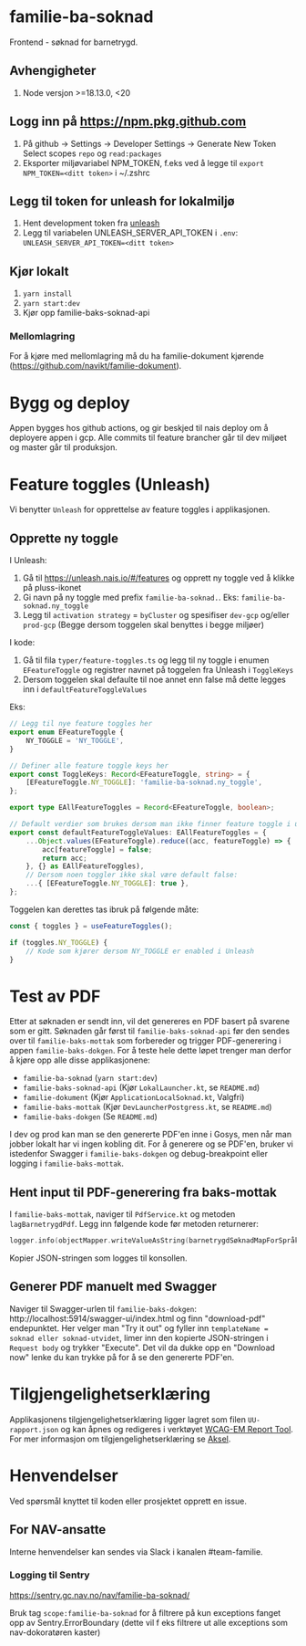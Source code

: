 # familie-ba-soknad

Frontend - søknad for barnetrygd.

## Avhengigheter
1. Node versjon >=18.13.0, <20


## Logg inn på https://npm.pkg.github.com
1. På github -> Settings -> Developer Settings -> Generate New Token
Select scopes `repo` og `read:packages`
2. Eksporter miljøvariabel NPM_TOKEN, f.eks ved å legge til 
`export NPM_TOKEN=<ditt token>` i ~/.zshrc

## Legg til token for unleash for lokalmiljø
1. Hent development token fra [unleash](https://teamfamilie-unleash-web.nav.cloud.nais.io/admin/api)
2. Legg til variabelen UNLEASH_SERVER_API_TOKEN i `.env`: `UNLEASH_SERVER_API_TOKEN=<ditt token>`

## Kjør lokalt

1. `yarn install`
2. `yarn start:dev`
3. Kjør opp familie-baks-soknad-api

### Mellomlagring
For å kjøre med mellomlagring må du ha familie-dokument kjørende (https://github.com/navikt/familie-dokument).

# Bygg og deploy
Appen bygges hos github actions, og gir beskjed til nais deploy om å deployere appen i gcp. Alle commits til feature brancher går til dev miljøet og master går til produksjon.

# Feature toggles (Unleash)

Vi benytter `Unleash` for opprettelse av feature toggles i applikasjonen.

## Opprette ny toggle

I Unleash:
1. Gå til https://unleash.nais.io/#/features og opprett ny toggle ved å klikke på pluss-ikonet
2. Gi navn på ny toggle med prefix `familie-ba-soknad.`. Eks: `familie-ba-soknad.ny_toggle`
3. Legg til `activation strategy` = `byCluster` og spesifiser `dev-gcp` og/eller `prod-gcp` (Begge dersom toggelen skal benyttes i begge miljøer)

I kode:
1. Gå til fila `typer/feature-toggles.ts` og legg til ny toggle i enumen `EFeatureToggle` og registrer navnet på toggelen fra Unleash i `ToggleKeys`
2. Dersom toggelen skal defaulte til noe annet enn false må dette legges inn i `defaultFeatureToggleValues`

Eks:

```ts
// Legg til nye feature toggles her
export enum EFeatureToggle {
    NY_TOGGLE = 'NY_TOGGLE',
}

// Definer alle feature toggle keys her
export const ToggleKeys: Record<EFeatureToggle, string> = {
    [EFeatureToggle.NY_TOGGLE]: 'familie-ba-soknad.ny_toggle',
};

export type EAllFeatureToggles = Record<EFeatureToggle, boolean>;

// Default verdier som brukes dersom man ikke finner feature toggle i unleash.
export const defaultFeatureToggleValues: EAllFeatureToggles = {
    ...Object.values(EFeatureToggle).reduce((acc, featureToggle) => {
        acc[featureToggle] = false;
        return acc;
    }, {} as EAllFeatureToggles),
    // Dersom noen toggler ikke skal være default false:
    ...{ [EFeatureToggle.NY_TOGGLE]: true },
};
```

Toggelen kan derettes tas ibruk på følgende måte:

```ts
const { toggles } = useFeatureToggles();

if (toggles.NY_TOGGLE) {
    // Kode som kjører dersom NY_TOGGLE er enabled i Unleash
}
```

# Test av PDF
Etter at søknaden er sendt inn, vil det genereres en PDF basert på svarene som er gitt. Søknaden går først til `familie-baks-soknad-api` før den sendes over til `familie-baks-mottak` som forbereder og trigger PDF-generering i appen `familie-baks-dokgen`. For å teste hele dette løpet trenger man derfor å kjøre opp alle disse applikasjonene:
* `familie-ba-soknad` (`yarn start:dev`)
* `familie-baks-soknad-api` (Kjør `LokalLauncher.kt`, se `README.md`)
* `familie-dokument` (Kjør `ApplicationLocalSoknad.kt`, Valgfri)
* `familie-baks-mottak` (Kjør `DevLauncherPostgress.kt`, se `README.md`)
* `familie-baks-dokgen` (Se `README.md`)

I dev og prod kan man se den genererte PDF'en inne i Gosys, men når man jobber lokalt har vi ingen kobling dit. For å generere og se PDF'en, bruker vi istedenfor Swagger i `familie-baks-dokgen` og debug-breakpoint eller logging i `familie-baks-mottak`.

## Hent input til PDF-generering fra baks-mottak

I `familie-baks-mottak`, naviger til `PdfService.kt` og metoden `lagBarnetrygdPdf`. Legg inn følgende kode før metoden returnerer:

```kotlin
logger.info(objectMapper.writeValueAsString(barnetrygdSøknadMapForSpråk + ekstraFelterMap))
```

Kopier JSON-stringen som logges til konsollen.

## Generer PDF manuelt med Swagger

Naviger til Swagger-urlen til `familie-baks-dokgen`: http://localhost:5914/swagger-ui/index.html og finn "download-pdf" endepunktet. Her velger man "Try it out" og fyller inn `templateName = soknad eller soknad-utvidet`, limer inn den kopierte JSON-stringen i `Request body` og trykker "Execute". Det vil da dukke opp en "Download now" lenke du kan trykke på for å se den genererte PDF'en.


# Tilgjengelighetserklæring

Applikasjonens tilgjengelighetserklæring ligger lagret som filen `UU-rapport.json` og kan åpnes og redigeres i verktøyet [WCAG-EM Report Tool](https://www.w3.org/WAI/eval/report-tool/). For mer informasjon om tilgjengelighetserklæring se [Aksel](https://aksel.nav.no/produktbloggen/tilgjengelighetserklaringer-kom-i-gang).

# Henvendelser

Ved spørsmål knyttet til koden eller prosjektet opprett en issue.

## For NAV-ansatte

Interne henvendelser kan sendes via Slack i kanalen #team-familie.

### Logging til Sentry
https://sentry.gc.nav.no/nav/familie-ba-soknad/

Bruk tag ``` scope:familie-ba-soknad ``` for å filtrere på kun exceptions fanget opp av Sentry.ErrorBoundary (dette vil f eks filtrere ut alle exceptions som nav-dokoratøren kaster)

